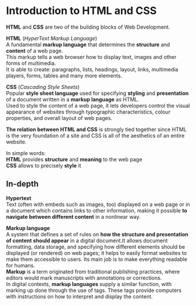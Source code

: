 # Introduction to HTML and CSS

**HTML** and **CSS** are two of the building blocks of Web Development.

**HTML** (*HyperText Markup Language*)<br>
A fundamental **markup language** that determines the **structure** and **content** of a web page.<br>
This markup tells a web browser how to display text, images and other forms of multimedia.<br>
It is able to create: paragraphs, lists, headings, layout, links, multimedia players, forms, tables and many more elements.

**CSS** (*Cascading Style Sheets*)<br>
Popular **style sheet language** used for specifying **styling** and **presentation** of a document written in a **markup language** as HTML.<br>
Used to style the content of a web page, it lets developers control the visual appearance of websites through typographic characteristics, colour properties, and overall layout of web pages.

**The relation between HTML and CSS** is strongly tied together since HTML is the very foundation of a site and CSS is all of the aesthetics of an entire website.

In simple words:<br>
**HTML** provides **structure** and **meaning** to the web page<br>
**CSS** allows to precisely **style** it


## In-depth

**Hypertext**<br>
Text (often with embeds such as images, too) displayed on a web page or in a document which contains links to other information, making it possible **to navigate between different content** in a nonlinear way.<br>

**Markup language**<br>
A system that defines a set of rules on **how the structure and presentation of content should appear** in a digital document.It allows document formatting, data storage, and specifying how different elements should be displayed (or rendered) on web pages; it helps to easily format websites to make them accessible to users. Its main job is to make everything readable for humans.<br>
**Markup** is a term originated from traditional publishing practices, where editors would mark manuscripts with annotations or corrections.<br>
In digital contexts, **markup languages** supply a similar function, with marking up done through the use of tags. These tags provide computers with instructions on how to interpret and display the content.